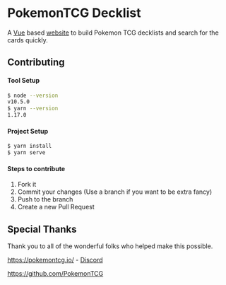 # PokemonTCG Decklist

A [Vue](https://vuejs.org/) based [website](https://cptspacetoaster.github.io/pkmntcg-decklist/#/) to build Pokemon TCG decklists and search for the cards quickly.

## Contributing

#### Tool Setup
```bash
$ node --version
v10.5.0
$ yarn --version
1.17.0
```

#### Project Setup
```bash
$ yarn install
$ yarn serve
```

#### Steps to contribute

1. Fork it
2. Commit your changes (Use a branch if you want to be extra fancy)
3. Push to the branch
4. Create a new Pull Request

## Special Thanks

Thank you to all of the wonderful folks who helped make this possible.

https://pokemontcg.io/ - [Discord](https://discord.gg/7uYjGPM)

https://github.com/PokemonTCG
